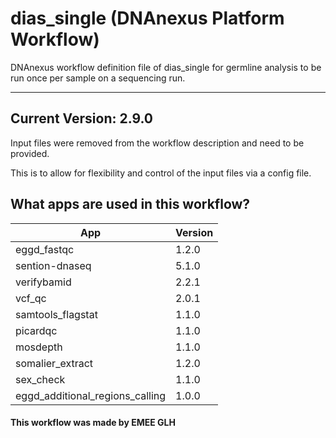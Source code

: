 # dias_single (DNAnexus Platform Workflow)
DNAnexus workflow definition file of dias_single for germline analysis to be run once per sample on a sequencing run.

-------

## Current Version: 2.9.0
Input files were removed from the workflow description and need to be provided.

This is to allow for flexibility and control of the input files via a config file.

## What apps are used in this workflow?

|  App 	| Version  	|
|---	|---	|
|eggd_fastqc       |1.2.0|
|sention-dnaseq     |5.1.0|
|verifybamid        |2.2.1|
|vcf_qc 	        |2.0.1|
|samtools_flagstat  |1.1.0|
|picardqc           |1.1.0|
|mosdepth           |1.1.0|
|somalier_extract   |1.2.0|
|sex_check          |1.1.0|
|eggd_additional_regions_calling	|1.0.0|



#### This workflow was made by EMEE GLH
